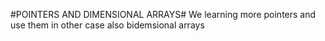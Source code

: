 #POINTERS AND DIMENSIONAL ARRAYS#
We learning more pointers and use them in other case also
bidemsional arrays